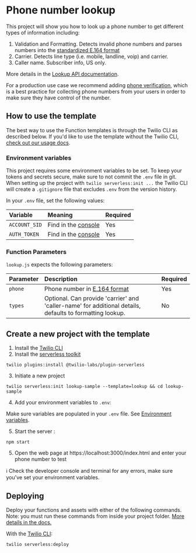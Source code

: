 # Phone number lookup

This project will show you how to look up a phone number to get different types of information including:

1. Validation and Formatting. Detects invalid phone numbers and parses numbers into the [standardized E.164 format]((https://www.twilio.com/docs/glossary/what-e164))
2. Carrier. Detects line type (i.e. mobile, landline, voip) and carrier.
3. Caller name. Subscriber info, US only.

More details in the [Lookup API documentation](https://www.twilio.com/docs/lookup/api).

For a production use case we recommend adding [phone verification](https://github.com/twilio-labs/function-templates/tree/main/verify), which is a best practice for collecting phone numbers from your users in order to make sure they have control of the number.

## How to use the template

The best way to use the Function templates is through the Twilio CLI as described below. If you'd like to use the template without the Twilio CLI, [check out our usage docs](../docs/USING_FUNCTIONS.md).

### Environment variables

This project requires some environment variables to be set. To keep your tokens and secrets secure, make sure to not commit the `.env` file in git. When setting up the project with `twilio serverless:init ...` the Twilio CLI will create a `.gitignore` file that excludes `.env` from the version history.

In your `.env` file, set the following values:

| Variable             | Meaning                                                           | Required |
| :------------------- | :---------------------------------------------------------------- | :------- |
| `ACCOUNT_SID`        | Find in the [console](https://www.twilio.com/console)             | Yes      |
| `AUTH_TOKEN`         | Find in the [console](https://www.twilio.com/console)             | Yes      |

### Function Parameters

`lookup.js` expects the following parameters:

| Parameter      | Description                                 | Required |
| :------------- | :------------------------------------------ | :------- |
| `phone`        | Phone number in [E.164 format](https://www.twilio.com/docs/glossary/what-e164) | Yes |
| `types`        | Optional. Can provide 'carrier' and 'caller-name' for additional details, defaults to formatting lookup. | No |


## Create a new project with the template

1. Install the [Twilio CLI](https://www.twilio.com/docs/twilio-cli/quickstart#install-twilio-cli)
2. Install the [serverless toolkit](https://www.twilio.com/docs/labs/serverless-toolkit/getting-started)

```shell
twilio plugins:install @twilio-labs/plugin-serverless
```

3. Initiate a new project

```
twilio serverless:init lookup-sample --template=lookup && cd lookup-sample
```

4. Add your environment variables to `.env`:

Make sure variables are populated in your `.env` file. See [Environment variables](#environment-variables).

5. Start the server :

```
npm start
```

5. Open the web page at https://localhost:3000/index.html and enter your phone number to test

ℹ️ Check the developer console and terminal for any errors, make sure you've set your environment variables.

## Deploying

Deploy your functions and assets with either of the following commands. Note: you must run these commands from inside your project folder. [More details in the docs.](https://www.twilio.com/docs/labs/serverless-toolkit)

With the [Twilio CLI](https://www.twilio.com/docs/twilio-cli/quickstart):

```
twilio serverless:deploy
```